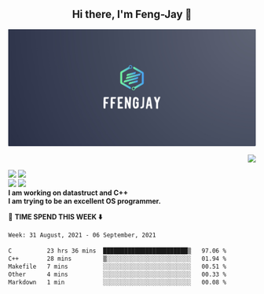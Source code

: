 <h2 align="center"> Hi there, I'm Feng-Jay 👋 </h2>  

![](https://github.com/Feng-Jay/DataStruct/blob/master/Image/1.png)  

<img align="right" src="https://github-readme-stats.vercel.app/api?username=Feng-Jay&show_icons=true&icon_color=CE1D2D&text_color=718096&bg_color=ffffff&hide_title=true" />


&emsp;

![](https://visitor-badge.glitch.me/badge?page_id=Feng-Jay.readme)
![](https://img.shields.io/badge/Concentrate-Cpp-blue)  
![](https://img.shields.io/badge/Rust-primer-orange)
![](https://img.shields.io/badge/Target-OS-9cf)  
**I am working on datastruct and C++**  
**I am trying to be an excellent OS programmer.**  


📘 **TIME SPEND THIS WEEK ⬇️**
<!--START_SECTION:waka-->
```text
Week: 31 August, 2021 - 06 September, 2021

C          23 hrs 36 mins  ████████████████████████▒   97.06 % 
C++        28 mins         ▒░░░░░░░░░░░░░░░░░░░░░░░░   01.94 % 
Makefile   7 mins          ░░░░░░░░░░░░░░░░░░░░░░░░░   00.51 % 
Other      4 mins          ░░░░░░░░░░░░░░░░░░░░░░░░░   00.33 % 
Markdown   1 min           ░░░░░░░░░░░░░░░░░░░░░░░░░   00.08 % 
```
<!--END_SECTION:waka-->
